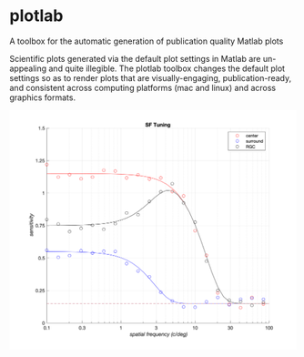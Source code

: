 # plotlab
A toolbox for the automatic generation of publication quality Matlab plots

Scientific plots generated via the default plot settings in Matlab are un-appealing and quite illegible.
The plotlab toolbox changes the default plot settings so as to render plots that are visually-engaging, publication-ready, and consistent across computing platforms (mac and linux) and across graphics formats. 

![Default plot generated by demoPlot.m](assets/demoPlotDefault.png)
